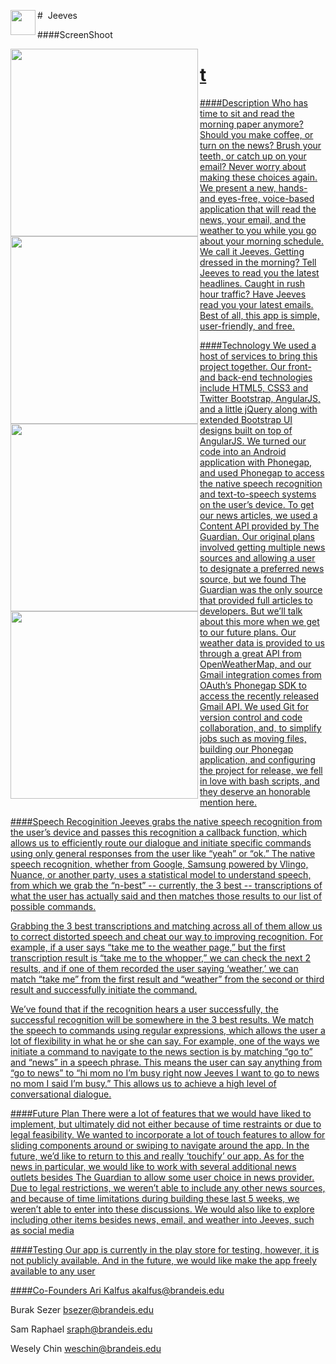 #&nbsp;&nbsp;Jeeves<a href="url"><img src="https://lh3.ggpht.com/2S1_31n4Wu6Xxmo4Ocrkt5IG8rZs5NoXS3KCHbKrY8UiO1wPfLCB9nqCDMiUU7BG8Cc=w300-rw" align="left" height="40" width="40" ></a>

####ScreenShoot
<div>
<a href="url"><img src="https://lh5.ggpht.com/LjxXFkJgxWaihGpELPiedIYXD-T5TWef4suPP-hYZ89eGb-W9oADo7kbjVzzSZTbiw=h310-rw" align="left" height="300">
<a href="url"><img src="https://lh3.ggpht.com/6ZAXc5RwbRWSIcmBtfv3-nHJm5Kw_8Z8Cgm_4lKURIo1pkgw_E9bz_7XWTcq9c_5fOE=h310-rw" align="left" height="300">
<a href="url"><img src="https://lh5.ggpht.com/Ydi06nEWkkFJpISvM1zEgxe3cP4JvxMw_p-p2buujViWV9vNGzhciyckp9tyUZyhQw=h310-rw" align="left" height="300">
<a href="url"><img src="https://lh3.ggpht.com/fm4oq8c5THFf0HCWX156jAe5ayi2Ptv8LUSbghFCLNPnjib5yPGxAUi5PGHcEhhtpg=h310-rw" align="left" height="300">
</div>

# t

####Description
Who has time to sit and read the morning paper anymore? Should you make coffee, or turn on the news? Brush your teeth, or catch up on your email? Never worry about making these choices again. We present a new, hands- and eyes-free, voice-based application that will read the news, your email, and the weather to you while you go about your morning schedule. We call it Jeeves. Getting dressed in the morning? Tell Jeeves to read you the latest headlines. Caught in rush hour traffic? Have Jeeves read you your latest emails. Best of all, this app is simple, user-friendly, and free.

####Technology
We used a host of services to bring this project together. Our front- and back-end technologies include HTML5, CSS3 and Twitter Bootstrap, AngularJS, and a little jQuery along with extended Bootstrap UI designs built on top of AngularJS. We turned our code into an Android application with Phonegap, and used Phonegap to access the native speech recognition and text-to-speech systems on the user’s device. To get our news articles, we used a Content API provided by The Guardian. Our original plans involved getting multiple news sources and allowing a user to designate a preferred news source, but we found The Guardian was the only source that provided full articles to developers. But we’ll talk about this more when we get to our future plans. Our weather data is provided to us through a great API from OpenWeatherMap, and our Gmail integration comes from OAuth’s Phonegap SDK to access the recently released Gmail API. We used Git for version control and code collaboration, and, to simplify jobs such as moving files, building our Phonegap application, and configuring the project for release, we fell in love with bash scripts, and they deserve an honorable mention here.

####Speech Recoginition
  Jeeves grabs the native speech recognition from the user’s device and passes this recognition a callback function, which allows us to efficiently route our dialogue and initiate specific commands using only general responses from the user like “yeah” or “ok.” 
The native speech recognition, whether from Google, Samsung powered by Vlingo, Nuance, or another party, uses a statistical model to understand speech, from which we grab the “n-best”  -- currently, the 3 best -- transcriptions of what the user has actually said and then matches those results to our list of possible commands.

  Grabbing the 3 best transcriptions and matching across all of them allow us to correct distorted speech and cheat our way to improving recognition. For example, if a user says “take me to the weather page,” but the first transcription result is “take me to the whopper,” we can check the next 2 results, and if one of them recorded the user saying ‘weather,’ we can match “take me” from the first result and “weather” from the second or third result and successfully initiate the command. 

  We’ve found that if the recognition hears a user successfully, the successful recognition will be somewhere in the 3 best results. 
We match the speech to commands using regular expressions, which allows the user a lot of flexibility in what he or she can say. For example, one of the ways we initiate a command to navigate to the news section is by matching “go to” and “news” in a speech phrase. This means the user can say anything from “go to news” to “hi mom no I’m busy right now Jeeves I want to go to news no mom I said I’m busy.” This allows us to achieve a high level of conversational dialogue.

####Future Plan
There were a lot of features that we would have liked to implement, but ultimately did not either because of time restraints or due to legal feasibility. We wanted to incorporate a lot of touch features to allow for sliding components around or swiping to navigate around the app. In the future, we’d like to return to this and really ‘touchify’ our app. As for the news in particular, we would like to work with several additional news outlets besides The Guardian to allow some user choice in news provider. Due to legal restrictions, we weren’t able to include any other news sources, and because of time limitations during building these last 5 weeks, we weren’t able to enter into these discussions. We would also like to explore including other items besides news, email, and weather into Jeeves, such as social media

####Testing
Our app is currently in the play store for testing, however, it is not publicly available. And in the future, we would like make the app freely available to any user

####Co-Founders
Ari Kalfus akalfus@brandeis.edu

Burak Sezer bsezer@brandeis.edu

Sam Raphael sraph@brandeis.edu

Wesely Chin weschin@brandeis.edu
